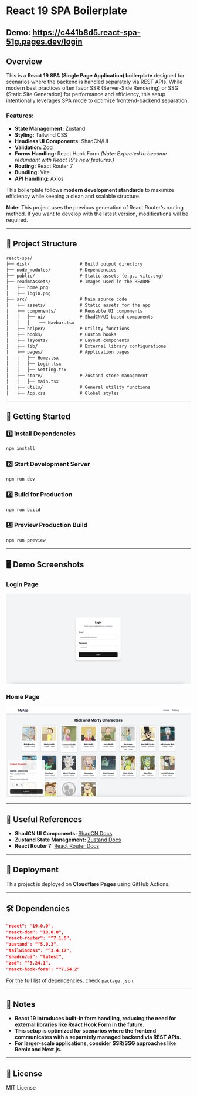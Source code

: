 # React 19 SPA Boilerplate
## Demo: https://c441b8d5.react-spa-51g.pages.dev/login
## Overview
This is a **React 19 SPA (Single Page Application) boilerplate** designed for scenarios where the backend is handled separately via REST APIs. While modern best practices often favor SSR (Server-Side Rendering) or SSG (Static Site Generation) for performance and efficiency, this setup intentionally leverages SPA mode to optimize frontend-backend separation.

### Features:
- **State Management:** Zustand
- **Styling:** Tailwind CSS
- **Headless UI Components:** ShadCN/UI
- **Validation:** Zod
- **Forms Handling:** React Hook Form *(Note: Expected to become redundant with React 19's new features.)*
- **Routing:** React Router 7
- **Bundling:** Vite
- **API Handling:** Axios

This boilerplate follows **modern development standards** to maximize efficiency while keeping a clean and scalable structure.

**Note:** This project uses the previous generation of React Router's routing method. If you want to develop with the latest version, modifications will be required.

---

## 📁 Project Structure

```
react-spa/
├── dist/                   # Build output directory
├── node_modules/           # Dependencies
├── public/                 # Static assets (e.g., vite.svg)
├── readmeAssets/           # Images used in the README
│   ├── home.png
│   ├── login.png
├── src/                    # Main source code
│   ├── assets/             # Static assets for the app
│   ├── components/         # Reusable UI components
│   │   ├── ui/             # ShadCN/UI-based components
│   │   │   ├── Navbar.tsx
│   ├── helper/             # Utility functions
│   ├── hooks/              # Custom hooks
│   ├── layouts/            # Layout components
│   ├── lib/                # External library configurations
│   ├── pages/              # Application pages
│   │   ├── Home.tsx
│   │   ├── Login.tsx
│   │   ├── Setting.tsx
│   ├── store/              # Zustand store management
│   │   ├── main.tsx
│   ├── utils/              # General utility functions
│   ├── App.css             # Global styles
```

---

## 🚀 Getting Started

### 1️⃣ Install Dependencies
```sh
npm install
```

### 2️⃣ Start Development Server
```sh
npm run dev
```

### 3️⃣ Build for Production
```sh
npm run build
```

### 4️⃣ Preview Production Build
```sh
npm run preview
```

---

## 🖥️ Demo Screenshots

### Login Page
![Login Page](readmeAssets/login.png)

### Home Page
![Home Page](readmeAssets/home.png)

---

## 🔗 Useful References

- **ShadCN UI Components:** [ShadCN Docs](https://ui.shadcn.com/docs/components/accordion)
- **Zustand State Management:** [Zustand Docs](https://github.com/pmndrs/zustand)
- **React Router 7:** [React Router Docs](https://reactrouter.com/)

---

## 🎯 Deployment
This project is deployed on **Cloudflare Pages** using GitHub Actions.

---

## 🛠️ Dependencies
```json
"react": "19.0.0",
"react-dom": "19.0.0",
"react-router": "^7.1.5",
"zustand": "^5.0.3",
"tailwindcss": "^3.4.17",
"shadcn/ui": "latest",
"zod": "^3.24.1",
"react-hook-form": "^7.54.2"
```

For the full list of dependencies, check `package.json`.

---

## 📌 Notes
- **React 19 introduces built-in form handling, reducing the need for external libraries like React Hook Form in the future.**
- **This setup is optimized for scenarios where the frontend communicates with a separately managed backend via REST APIs.**
- **For larger-scale applications, consider SSR/SSG approaches like Remix and Next.js.**

---

## 📄 License
MIT License

